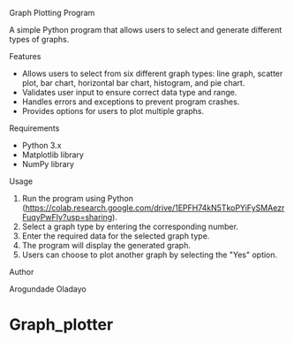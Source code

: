 Graph Plotting Program

A simple Python program that allows users to select and generate different types of graphs.

Features

- Allows users to select from six different graph types: line graph, scatter plot, bar chart, horizontal bar chart, histogram, and pie chart.
- Validates user input to ensure correct data type and range.
- Handles errors and exceptions to prevent program crashes.
- Provides options for users to plot multiple graphs.

Requirements

- Python 3.x
- Matplotlib library
- NumPy library

Usage

1. Run the program using Python (https://colab.research.google.com/drive/1EPFH74kN5TkoPYiFySMAezrFuqyPwFIy?usp=sharing).
2. Select a graph type by entering the corresponding number.
3. Enter the required data for the selected graph type.
4. The program will display the generated graph.
5. Users can choose to plot another graph by selecting the "Yes" option.

Author

Arogundade Oladayo
# Graph_plotter
